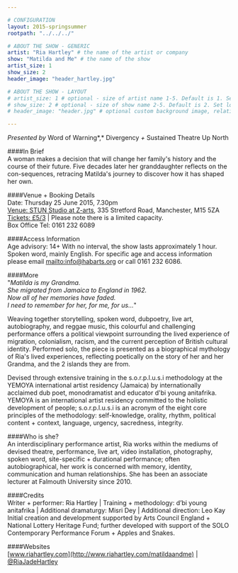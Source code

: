 ```yaml
---

# CONFIGURATION
layout: 2015-springsummer
rootpath: "../../../"

# ABOUT THE SHOW - GENERIC
artist: "Ria Hartley" # the name of the artist or company
show: "Matilda and Me" # the name of the show
artist_size: 1
show_size: 2
header_image: "header_hartley.jpg"

# ABOUT THE SHOW - LAYOUT
# artist_size: 1 # optional - size of artist name 1-5. Default is 1. Set longer names to lower values
# show_size: 2 # optional - size of show name 2-5. Default is 2. Set longer names to lower values
# header_image: "header.jpg" # optional custom background image, relative to current page

---
```

*Presented by* Word of Warning*,* Divergency *+* Sustained Theatre Up North        
           
####In Brief     
A woman makes a decision that will change her family's history and the course of their future. Five decades later her granddaughter reflects on the con-sequences, retracing Matilda's journey to discover how it has shaped her own.        
          
####Venue + Booking Details    
Date: Thursday 25 June 2015, 7.30pm              
[Venue: STUN Studio at Z-arts](http://www.z-arts.org/about-us/getting-here), 335 Stretford Road, Manchester, M15 5ZA          
[Tickets: £5/3](http://www.z-arts.org/events/word-of-warning-ria-hartley) | Please note there is a limited capacity.         
Box Office Tel: 0161 232 6089 

####Access Information      
Age advisory: 14+ With no interval, the show lasts approximately 1 hour. Spoken word, mainly English. For specific age and access information please email <mailto:info@habarts.org> or call 0161 232 6086.    
      
####More        
"*Matilda is my Grandma.<br>She migrated from Jamaica to England in 1962.<br>Now all of her memories have faded.<br>I need to remember for her, for me, for us…*"         
         
Weaving together storytelling, spoken word, dubpoetry, live art, autobiography, and reggae music, this colourful and challenging performance offers a political viewpoint surrounding the lived experience of migration, colonialism, racism, and the current perception of British cultural identity. Performed solo, the piece is presented as a biographical mythology of Ria's lived experiences, reflecting poetically on the story of her and her Grandma, and the 2 islands they are from.       
          
Devised through extensive training in the s.o.r.p.l.u.s.i methodology at the YEMOYA international artist residency (Jamaica) by internationally acclaimed dub poet, monodramatist and educator d'bi young anitafrika. YEMOYA is an international artist residency committed to the holistic development of people; s.o.r.p.l.u.s.i is an acronym of the eight core principles of the methodology: self-knowledge, orality, rhythm, political content + context, language, urgency, sacredness, integrity.       
        
####Who is she?    
An interdisciplinary performance artist, Ria works within the mediums of devised theatre, performance, live art, video installation, photography, spoken word, site-specific + durational performance; often autobiographical, her work is concerned with memory, identity, communication and human relationships. She has been an associate lecturer at Falmouth University since 2010.           
           
####Credits         
Writer + performer: Ria Hartley | Training + methodology: d’bi young anitafrika | Additional dramaturgy: Misri Dey | Additional direction: Leo Kay<br>Initial creation and development supported by Arts Council England + National Lottery Heritage Fund; further developed with support of the SOLO Contemporary Performance Forum + Apples and Snakes.         
         
####Websites    
[www.riahartley.com](http://www.riahartley.com/matildaandme) | [@RiaJadeHartley](http://twitter.com/RiaJadeHartley)
